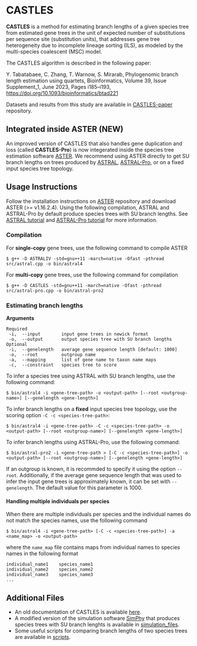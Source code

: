 # CASTLES

**CASTLES** is a method for estimating branch lengths of a given species tree from estimated gene trees in the unit of expected number of substitutions per sequence site (substitution units), that addresses gene tree heterogeneity due to incomplete lineage sorting (ILS), as modeled by the multi-species coalescent (MSC) model. 

The CASTLES algorithm is described in the following paper:

Y. Tabatabaee, C. Zhang, T. Warnow, S. Mirarab, Phylogenomic branch length estimation using quartets, Bioinformatics, Volume 39, Issue Supplement_1, June 2023, Pages i185–i193, https://doi.org/10.1093/bioinformatics/btad221

Datasets and results from this study are available in [CASTLES-paper](https://github.com/ytabatabaee/CASTLES-paper/tree/main) repository.

## Integrated inside ASTER (NEW)
An improved version of CASTLES that also handles gene duplication and loss (called **CASTLES-Pro**) is now integerated inside the species tree estimation software [ASTER](https://github.com/chaoszhang/ASTER). We recommend using ASTER directly to get SU branch lengths on trees produced by [ASTRAL](https://github.com/chaoszhang/ASTER/blob/master/tutorial/astral.md), [ASTRAL-Pro](https://github.com/chaoszhang/ASTER/blob/master/tutorial/astral-pro.md), or on a fixed input species tree topology. 

## Usage Instructions
Follow the installation instructions on [ASTER](https://github.com/chaoszhang/ASTER) repository and download ASTER (>= v1.16.2.4). Using the following compilation, ASTRAL and ASTRAL-Pro by default produce species trees with SU branch lengths. See [ASTRAL tutorial](https://github.com/chaoszhang/ASTER/blob/master/tutorial/astral.md) and [ASTRAL-Pro tutorial](https://github.com/chaoszhang/ASTER/blob/master/tutorial/astral-pro.md) for more information.
### Compilation
For **single-copy** gene trees, use the following command to compile ASTER
```
$ g++ -D ASTRALIV -std=gnu++11 -march=native -Ofast -pthread src/astral.cpp -o bin/astral4
```
For **multi-copy** gene trees, use the following command for compilation
```
$ g++ -D CASTLES -std=gnu++11 -march=native -Ofast -pthread src/astral-pro.cpp -o bin/astral-pro2
```
### Estimating branch lengths
**Arguments**
```
Required
 -i,  --input        input gene trees in newick format       
 -o,  --output       output species tree with SU branch lengths
Optional
 -i,  --genelength   average gene sequence length [default: 1000]   
 -o,  --root         outgroup name
 -a,  --mapping      list of gene name to taxon name maps
 -c,  --constraint   species tree to score 
```
To infer a species tree using ASTRAL with SU branch lengths, use the following command:
```
$ bin/astral4 -i <gene-tree-path> -o <output-path> [--root <outgroup-name>] [--genelength <gene-length>]
```
To infer branch lengths on a **fixed** input species tree topology, use the scoring option `-C -c <species-tree-path>`:
```
$ bin/astral4 -i <gene-tree-path> -C -c <species-tree-path> -o <output-path> [--root <outgroup-name>] [--genelength <gene-length>]
```
To infer branch lengths using ASTRAL-Pro, use the following command:
```
$ bin/astral-pro2 -i <gene-tree-path > [-C -c <species-tree-path>] -o <output-path> [--root <outgroup-name>] [--genelength <gene-length>]
```
If an outgroup is known, it is recommded to specify it using the option `--root`. Additionally, if the average gene sequence length that was used to infer the input gene trees is approximately known, it can be set with `--genelength`. The default value for this parameter is 1000.

#### Handling multiple individuals per species
When there are multiple individuals per species and the individual names do not match the species names, use the following command
```
$ bin/astral4 -i <gene-tree-path> [-C -c <species-tree-path>] -a <name_map> -o <output-path>
```
where the `name_map` file contains maps from individual names to species names in the following format
```
individual_name1    species_name1
individual_name2    species_name2
individual_name3    species_name3
...
```
## Additional Files
- An old documentation of CASTLES is available [here](https://github.com/ytabatabaee/CASTLES/blob/main/OLD-README.md).
- A modified version of the simulation software [SimPhy](https://github.com/adamallo/SimPhy) that produces species trees with SU branch lenghts is available in [simulation_files](https://github.com/ytabatabaee/CASTLES/tree/main/simulation_files).
- Some useful scripts for comparing branch lengths of two species trees are available in [scripts](https://github.com/ytabatabaee/CASTLES/tree/main/scripts).

